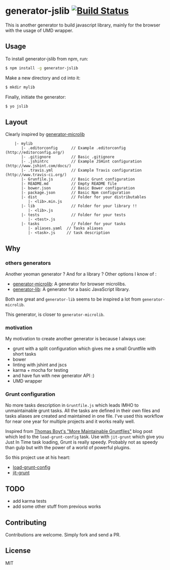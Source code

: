 # generator-jslib [![Build Status](https://travis-ci.org/stephanebachelier/generator-jslib.svg?branch=master)](https://travis-ci.org/stephanebachelier/generator-jslib)

This is another generator to build javascript library, mainly for the browser with the usage of UMD wrapper.

## Usage

To install generator-jslib from npm, run:

```bash
$ npm install -g generator-jslib
```

Make a new directory and cd into it:
```bash
$ mkdir mylib
```

Finally, initiate the generator:

```bash
$ yo jslib
```

## Layout

Clearly inspired by [generator-microlib](https://github.com/asbjornenge/generator-microlib/blob/master/README.md#included)

```
	|- mylib
	   |- .editorconfig      // Example .editorconfig (http://editorconfig.org/)
	   |- .gitignore         // Basic .gitignore
	   |- .jshintrc          // Example JSHint configuration (http://www.jshint.com/docs/)
	   |- .travis.yml        // Example Travis configuration (http://www.travis-ci.org/)
	   |- Grunfile.js        // Basic Grunt configuration
	   |- README.md          // Empty README file
	   |- bower.json         // Basic Bower configuration
	   |- package.json       // Basic Npm configuration
	   |- dist               // Folder for your distributables
          |- <lib>.min.js
	   |- lib                // Folder for your library !!
          |- <lib>.js
	   |- tests              // Folder for your tests
          |- <test>.js
	   |- tasks              // Folder for your tasks
          |- aliases.yaml  // Tasks aliases
          |- <task>.js     // task description
```

## Why

### others generators

Another yeoman generator ? And for a library ? Other options I know of :
 - [generator-microlib](https://github.com/asbjornenge/generator-microlib): A  generator for browser microlibs.
 - [generator-lib](https://github.com/matthewtoast/generator-lib): A generator for a basic JavaScript library.

Both are great and `generator-lib` seems to be inspired a lot from `generator-microlib`.

This generator, is closer to `generator-microlib`.

### motivation

My motivation to create another generator is because I always use:
 - grunt with a split configuration which gives me a small Gruntfile with short tasks
 - bower
 - linting with jshint and jscs
 - karma + mocha for testing
 - and have fun with new generator API :)
 - UMD wrapper


### Grunt configuration

No more tasks description in `Gruntfile.js` which leads IMHO to unmaintainable grunt tasks. All the tasks are defined in their own files and tasks aliases are created and maintained in one file.
I've used this workflow for near one year for multiple projects and it works really well.

Inspired from [Thomas Boyt's "More Maintainable Gruntfiles"](http://www.thomasboyt.com/2013/09/01/maintainable-grunt.html) blog post which led to the `load-grunt-config` task. Use with `jit-grunt` which give you Just In Time task loading, Grunt is really speedy. Probably not as speedy than gulp but with the power of a world of powerful plugins.

So this project use at his heart:

* [load-grunt-config](http://firstandthird.github.io/load-grunt-config)
* [jit-grunt](https://github.com/shootaroo/jit-grunt)

## TODO

 * add karma tests
 * add some other stuff from previous works

## Contributing

Contributions are welcome. Simply fork and send a PR.

## License

MIT
